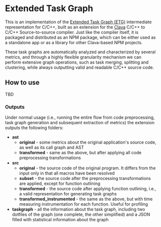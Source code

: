 # Extended Task Graph

This is an implementation of the [Extended Task Graph (ETG)](https://dl.acm.org/doi/abs/10.1145/3652032.3657580) intermediate representation for C/C++, built as an extension for the [Clava](https://github.com/specs-feup/clava) C/C++ to C/C++ Source-to-source compiler. Just like the compiler itself, it is packaged and distributed as an NPM package, which can be either used as a standalone app or as a library for other Clava-based NPM projects.

 These task graphs are automatically analyzed and characterized by several metrics, and through a highly flexible granularity mechanism we can perform extensive graph operations, such as task merging, splitting and clustering, while always outputting valid and readable C/C++ source code.

## How to use

TBD

### Outputs

Under normal usage (i.e., running the entire flow from code preprocessing, task graph generation and subsequent extraction of metrics) the extension outputs the following folders:

* **ast**
  * **original** - some metrics about the original application's source code, as well as its call graph and AST
  * **transformed** - same as the above, but after applying all code preprocessing transformations
* **src**
  * **original** - the source code of the original program. It differs from the input only in that all macros have been resolved
  * **subset** - the source code after the preprocessing transformations are applied, except for function outlining
  * **transformed** - the source code after applying function outlining, i.e., a valid representation for generating task graphs
  * **transformed_instrumented** - the same as the above, but with time measuring instrumentation for each function. Useful for profiling
* **taskgraph** - all the information about the task graph, including two dotfiles of the graph (one complete, the other simplified) and a JSON filled with statistical information about the graph
